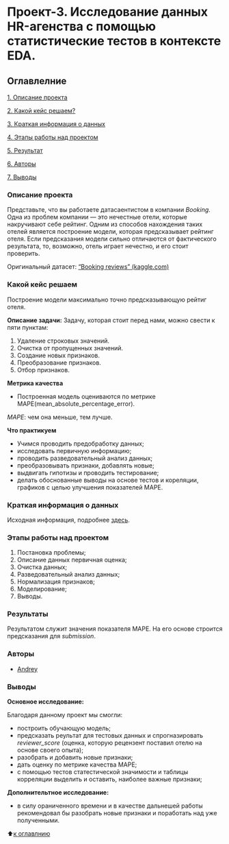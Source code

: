 # Проект-3. Исследование данных HR-агенства c помощью статистические тестов в контексте EDA.

## Оглавлелние

[1. Описание проекта](https://github.com/Axewyl/Predict_rating_hotels/blob/master/README.md#Описание-проекта)

[2. Какой кейс решаем?](https://github.com/Axewyl/Predict_rating_hotels/blob/master/README.md#Какой-кейс-решаем)

[3. Краткая информация о данных](https://github.com/Axewyl/Predict_rating_hotels/blob/master/README.md#Краткая-информация-о-данных)

[4. Этапы работы над проектом](https://github.com/Axewyl/Predict_rating_hotels/blob/master/README.md#Этапы-работы-над-проектом)

[5. Результат](https://github.com/Axewyl/Predict_rating_hotels/blob/master/README.md#Результаты)

[6. Авторы](https://github.com/Axewyl/Predict_rating_hotels/blob/master/README.md#Авторы)

[7. Выводы](https://github.com/Axewyl/Predict_rating_hotels/blob/master/README.md#Выводы)

### Описание проекта

Представьте, что вы работаете датасаентистом в компании _Booking_. Одна из проблем компании — это нечестные отели, которые накручивают себе рейтинг. Одним из способов нахождения таких отелей является построение модели, которая предсказывает рейтинг отеля. Если предсказания модели сильно отличаются от фактического результата, то, возможно, отель играет нечестно, и его стоит проверить.

Оригинальный датасет: [“Booking reviews” (kaggle.com)](https://www.kaggle.com/competitions/sf-booking/data)

### Какой кейс решаем

Построение модели максимально точно предсказывающую рейтиг отеля.

**Описание задачи:**
Задачу, которая стоит перед нами, можно свести к пяти пунктам:

1. Удаление строковых значений.
2. Очистка от пропущенных значений.
3. Создание новых признаков.
4. Преобразование признаков.
5. Отбор признаков.

**Метрика качества**

- Построенная модель оцениваются по метрике MAPE(mean_absolute_percentage_error).

_MAPE_: чем она меньше, тем лучше.

**Что практикуем**

- Учимся проводить предобработку данных;
- исследовать первичную информацию;
- проводить разведовательный анализ данных;
- преобразовывать признаки, добавлять новые;
- выдвигать гипотизы и проводить тестирование;
- делать обоснованные выводы на основе тестов и кореляции, графиков с целью улучшения показателей MAPE.

### Краткая информация о данных

Исходная информация, подробнее [здесь](https://www.kaggle.com/competitions/sf-booking).

### Этапы работы над проектом

1. Постановка проблемы;
2. Описание данных первичная оценка;
3. Очистка данных;
4. Разведовательный анализ данных;
5. Нормализация признаков;
6. Моделирование;
7. Выводы.

### Результаты

Результатом служит значения показателя MAPE. На его основе строится предсказания для _submission_.

### Авторы

- [Andrey](https://t.me/Axewyl)

### Выводы

**Основное исследование:**

Благодаря данному проект мы смогли:

- построить обучающую модель;
- предсказать реультат для тестовых данных и спрогназировать _reviewer_score_ (оценка, которую рецензент поставил отелю на основе своего опыта);
- разобрать и добавить новые признаки;
- дать оценку по метрике качества MAPE;
- с помощью тестов статестической значимости и таблицы корреляции выделить и оставить, наиболее важные признаки;

**Дополнительтное исследование:**

- в силу ораниченного времени и в качестве дальнешей работы рекомендовал бы разобрать новые признаки и поработать над уже полученными.

:arrow_up:[к оглавлнию](https://github.com/Axewyl/Predict_rating_hotels/blob/master/README.md#Оглавлелние)
